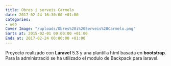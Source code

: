```yaml
---
title: Obres i serveis Carmelo
date: 2017-02-24 16:30:00 +01:00
categories:
- web
Cover Image: "/uploads/Obres%20i%20Serveis%20Carmelo.png"
Sarts at: 2015-02-01 00:00:00 +01:00
Ends at: 2017-02-24 00:00:00 +01:00
---
```


Proyecto realizado con **Laravel** 5.3 y una plantilla html basada en **bootstrap**. Para la administració se ha utilizado el modulo de Backpack para laravel.